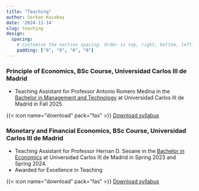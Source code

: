 ```yaml
---
title: "Teaching"
author: Serkan Kocabaş
date: '2024-11-14'
slug: teaching
design:
  spacing:
    # Customize the section spacing. Order is top, right, bottom, left.
    padding: ["0", "0", "0", "0"]  
---
```


### Principle of Economics, BSc Course, Universidad Carlos III de Madrid

- Teaching Assistant for Professor Antonio Romero Medina in the [Bachelor in Management and Technology](https://www.uc3m.es/bachelor-degree/management-technology) at Universidad Carlos III de Madrid in Fall 2025.

{{< icon name="download" pack="fas" >}} [Download syllabus](/uploads/poe.pdf)

### Monetary and Financial Economics, BSc Course, Universidad Carlos III de Madrid

- Teaching Assistant for Professor Hernan D. Seoane in the [Bachelor in Economics](https://www.uc3m.es/bachelor-degree/economics?d=Desktop#program) at Universidad Carlos III de Madrid in Spring 2023 and Spring 2024.
- Awarded for Excellence in Teaching

{{< icon name="download" pack="fas" >}} [Download syllabus](/uploads/monetary.pdf)
